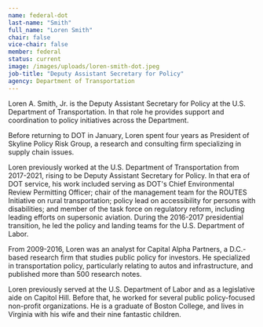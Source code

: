 ```yaml
---
name: federal-dot
last-name: "Smith"
full_name: "Loren Smith"
chair: false
vice-chair: false
member: federal
status: current
image: /images/uploads/loren-smith-dot.jpeg
job-title: "Deputy Assistant Secretary for Policy"
agency: Department of Transportation
---
```

Loren A. Smith, Jr. is the Deputy Assistant Secretary for Policy at the U.S. Department of Transportation. In that role he provides support and coordination to policy initiatives across the Department.

Before returning to DOT in January, Loren spent four years as President of Skyline Policy Risk Group, a research and consulting firm specializing in supply chain issues.

Loren previously worked at the U.S. Department of Transportation from 2017-2021, rising to be Deputy Assistant Secretary for Policy. In that era of DOT service, his work included serving as DOT's Chief Environmental Review Permitting Officer; chair of the management team for the ROUTES Initiative on rural transportation; policy lead on accessibility for persons with disabilities; and member of the task force on regulatory reform, including leading efforts on supersonic aviation. During the 2016-2017 presidential transition, he led the policy and landing teams for the U.S. Department of Labor.

From 2009-2016, Loren was an analyst for Capital Alpha Partners, a D.C.-based research firm that studies public policy for investors. He specialized in transportation policy, particularly relating to autos and infrastructure, and published more than 500 research notes.

Loren previously served at the U.S. Department of Labor and as a legislative aide on Capitol Hill. Before that, he worked for several public policy-focused non-profit organizations. He is a graduate of Boston College, and lives in Virginia with his wife and their nine fantastic children.
